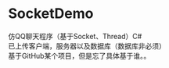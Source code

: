 # SocketDemo  
仿QQ聊天程序（基于Socket、Thread）C#   
已上传客户端，服务器以及数据库（数据库非必须）    
基于GitHub某个项目，但是忘了具体基于谁。。  
